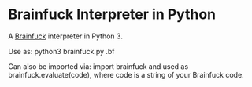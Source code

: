 # Brainfuck Interpreter in Python

A [Brainfuck](https://en.wikipedia.org/wiki/Brainfuck) interpreter in Python 3.

Use as: python3 brainfuck.py <filename>.bf

Can also be imported via: import brainfuck and used as brainfuck.evaluate(code), where code is a string of your Brainfuck code.
